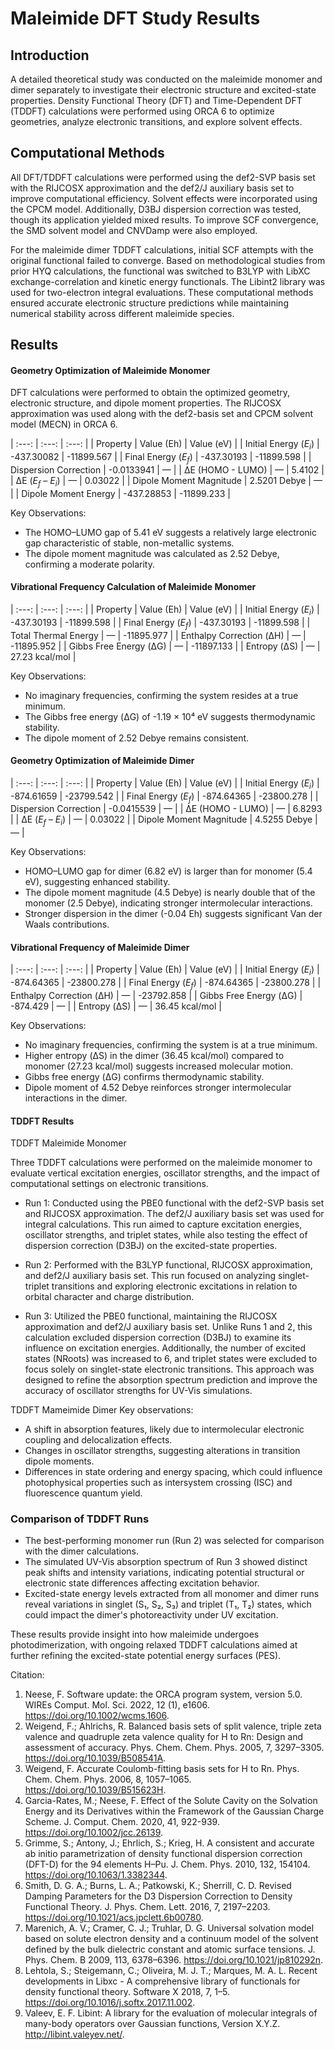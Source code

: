 # Maleimide DFT Study Results

## Introduction
A detailed theoretical study was conducted on the maleimide monomer and dimer separately to investigate their electronic structure and excited-state properties. Density Functional Theory (DFT) and Time-Dependent DFT (TDDFT) calculations were performed using ORCA 6 to optimize geometries, analyze electronic transitions, and explore solvent effects.

## Computational Methods
All DFT/TDDFT calculations were performed using the def2-SVP basis set with the RIJCOSX approximation and the def2/J auxiliary basis set to improve computational efficiency. Solvent effects were incorporated using the CPCM model. Additionally, D3BJ dispersion correction was tested, though its application yielded mixed results. To improve SCF convergence, the SMD solvent model and CNVDamp were also employed.

For the maleimide dimer TDDFT calculations, initial SCF attempts with the original functional failed to converge. Based on methodological studies from prior HYQ calculations, the functional was switched to B3LYP with LibXC exchange-correlation and kinetic energy functionals. The Libint2 library was used for two-electron integral evaluations. These computational methods ensured accurate electronic structure predictions while maintaining numerical stability across different maleimide species.

## Results
#### Geometry Optimization of Maleimide Monomer

DFT calculations were performed to obtain the optimized geometry, electronic structure, and dipole moment properties. The RIJCOSX approximation was used along with the def2-basis set and CPCM solvent model (MECN) in ORCA 6.

| :---: | :---: | :---: | 
| Property | Value (Eh) | Value (eV) |
| Initial Energy $(E_i)$ | -437.30082 | -11899.567 |
| Final Energy $(E_f)$ | -437.30193 | -11899.598 |
| Dispersion Correction | -0.0133941 | — |
| ΔE (HOMO - LUMO) | — | 5.4102 |
| ΔE ($E_f$ – $E_i$) | — | 0.03022 |
| Dipole Moment Magnitude | 2.5201 Debye | — |
| Dipole Moment Energy | -437.28853 | -11899.233 |

Key Observations:
- The HOMO–LUMO gap of 5.41 eV suggests a relatively large electronic gap characteristic of stable, non-metallic systems.
- The dipole moment magnitude was calculated as 2.52 Debye, confirming a moderate polarity.

#### Vibrational Frequency Calculation of Maleimide Monomer

| :---: | :---: | :---: | 
| Property | Value (Eh) | Value (eV) |
| Initial Energy $(E_i)$ | -437.30193 | -11899.598 |
| Final Energy $(E_f)$ | -437.30193 | -11899.598 |
| Total Thermal Energy | — | -11895.977 |
| Enthalpy Correction (ΔH) | — | -11895.952 |
| Gibbs Free Energy (ΔG) | — | -11897.133 |
| Entropy (ΔS) | — | 27.23 kcal/mol |

Key Observations:
- No imaginary frequencies, confirming the system resides at a true minimum.
- The Gibbs free energy (ΔG) of -1.19 × 10⁴ eV suggests thermodynamic stability.
- The dipole moment of 2.52 Debye remains consistent.

#### Geometry Optimization of Maleimide Dimer

| :---: | :---: | :---: | 
| Property | Value (Eh) | Value (eV) |
| Initial Energy $(E_i)$ | -874.61659 | -23799.542 |
| Final Energy $(E_f)$ | -874.64365 | -23800.278 |
| Dispersion Correction | -0.0415539 | — |
| ΔE (HOMO - LUMO) | — | 6.8293 |
| ΔE ($E_f$ – $E_i$) | — | 0.03022 |
| Dipole Moment Magnitude | 4.5255 Debye | — |

Key Observations:
- HOMO–LUMO gap for dimer (6.82 eV) is larger than for monomer (5.4 eV), suggesting enhanced stability.
- The dipole moment magnitude (4.5 Debye) is nearly double that of the monomer (2.5 Debye), indicating stronger intermolecular interactions.
- Stronger dispersion in the dimer (-0.04 Eh) suggests significant Van der Waals contributions.

#### Vibrational Frequency of Maleimide Dimer

| :---: | :---: | :---: | 
| Property | Value (Eh) | Value (eV) |
| Initial Energy $(E_i)$ | -874.64365 | -23800.278 |
| Final Energy $(E_f)$ | -874.64365 | -23800.278 |
| Enthalpy Correction (ΔH) | — | -23792.858 |
| Gibbs Free Energy (ΔG) | -874.429 | — |
| Entropy (ΔS) | — | 36.45 kcal/mol |

Key Observations:
- No imaginary frequencies, confirming the system is at a true minimum.
- Higher entropy (ΔS) in the dimer (36.45 kcal/mol) compared to monomer (27.23 kcal/mol) suggests increased molecular motion.
- Gibbs free energy (ΔG) confirms thermodynamic stability.
- Dipole moment of 4.52 Debye reinforces stronger intermolecular interactions in the dimer.

#### TDDFT Results
TDDFT Maleimide Monomer

Three TDDFT calculations were performed on the maleimide monomer to evaluate vertical excitation energies, oscillator strengths, and the impact of computational settings on electronic transitions.

- Run 1: Conducted using the PBE0 functional with the def2-SVP basis set and RIJCOSX approximation. The def2/J auxiliary basis set was used for integral calculations. This run aimed to capture excitation energies, oscillator strengths, and triplet states, while also testing the effect of dispersion correction (D3BJ) on the excited-state properties.

- Run 2: Performed with the B3LYP functional, RIJCOSX approximation, and def2/J auxiliary basis set. This run focused on analyzing singlet-triplet transitions and exploring electronic excitations in relation to orbital character and charge distribution.

- Run 3: Utilized the PBE0 functional, maintaining the RIJCOSX approximation and def2/J auxiliary basis set. Unlike Runs 1 and 2, this calculation excluded dispersion correction (D3BJ) to examine its influence on excitation energies. Additionally, the number of excited states (NRoots) was increased to 6, and triplet states were excluded to focus solely on singlet-state electronic transitions. This approach was designed to refine the absorption spectrum prediction and improve the accuracy of oscillator strengths for UV-Vis simulations.

TDDFT Mameimide Dimer Key observations: 
- A shift in absorption features, likely due to intermolecular electronic coupling and delocalization effects.
- Changes in oscillator strengths, suggesting alterations in transition dipole moments.
- Differences in state ordering and energy spacing, which could influence photophysical properties such as intersystem crossing (ISC) and fluorescence quantum yield.

### Comparison of TDDFT Runs
- The best-performing monomer run (Run 2) was selected for comparison with the dimer calculations.
- The simulated UV-Vis absorption spectrum of Run 3 showed distinct peak shifts and intensity variations, indicating potential structural or electronic state differences affecting excitation behavior.
- Excited-state energy levels extracted from all monomer and dimer runs reveal variations in singlet (S₁, S₂, S₃) and triplet (T₁, T₂) states, which could impact the dimer's photoreactivity under UV excitation.

These results provide insight into how maleimide undergoes photodimerization, with ongoing relaxed TDDFT calculations aimed at further refining the excited-state potential energy surfaces (PES).


Citation:
1.	 Neese, F. Software update: the ORCA program system, version 5.0. WIREs Comput. Mol. Sci. 2022, 12 (1), e1606. https://doi.org/10.1002/wcms.1606. 
2.	Weigend, F.; Ahlrichs, R. Balanced basis sets of split valence, triple zeta valence and quadruple zeta valence quality for H to Rn: Design and assessment of accuracy. Phys. Chem. Chem. Phys. 2005, 7, 3297–3305. https://doi.org/10.1039/B508541A. 
3.	Weigend, F. Accurate Coulomb-fitting basis sets for H to Rn. Phys. Chem. Chem. Phys. 2006, 8, 1057–1065. https://doi.org/10.1039/B515623H. 
4.	Garcia-Rates, M.; Neese, F. Effect of the Solute Cavity on the Solvation Energy and its Derivatives within the Framework of the Gaussian Charge Scheme. J. Comput. Chem. 2020, 41, 922-939. https://doi.org/10.1002/jcc.26139. 
5.	Grimme, S.; Antony, J.; Ehrlich, S.; Krieg, H. A consistent and accurate ab initio parametrization of density functional dispersion correction (DFT-D) for the 94 elements H–Pu. J. Chem. Phys. 2010, 132, 154104. https://doi.org/10.1063/1.3382344. 
6.	Smith, D. G. A.; Burns, L. A.; Patkowski, K.; Sherrill, C. D. Revised Damping Parameters for the D3 Dispersion Correction to Density Functional Theory. J. Phys. Chem. Lett. 2016, 7, 2197–2203. https://doi.org/10.1021/acs.jpclett.6b00780. 
7.	Marenich, A. V.; Cramer, C. J.; Truhlar, D. G. Universal solvation model based on solute electron density and a continuum model of the solvent defined by the bulk dielectric constant and atomic surface tensions. J. Phys. Chem. B 2009, 113, 6378–6396. https://doi.org/10.1021/jp810292n. 
8.	Lehtola, S.; Steigemann, C.; Oliveira, M. J. T.; Marques, M. A. L. Recent developments in Libxc - A comprehensive library of functionals for density functional theory. Software X 2018, 7, 1–5. https://doi.org/10.1016/j.softx.2017.11.002. 
9.	Valeev, E. F. Libint: A library for the evaluation of molecular integrals of many-body operators over Gaussian functions, Version X.Y.Z. http://libint.valeyev.net/.
